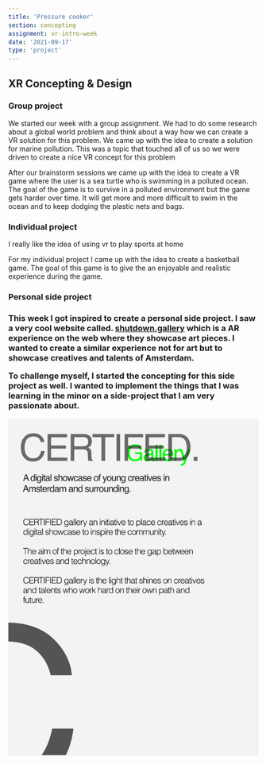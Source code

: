 ```yaml
---
title: 'Pressure cooker'
section: concepting
assignment: vr-intro-week
date: '2021-09-17'
type: 'project'
---
```


<h2>XR Concepting & Design</h2>

<h3>Group project</h3>
<p>
We started our week with a group assignment. We had to do some research about a global world problem and think about a way how we can create a VR solution for this problem.
We came up with the idea to create a solution for marine pollution. This was a topic that touched all of us so we were driven to create a nice VR concept for this problem
</p>

<p>
After our brainstorm sessions we came up with the idea to create a VR game where the user is a sea turtle who is swimming in a polluted ocean. The goal of the game is to survive in a polluted environment but the game gets harder over time. It will get more and more difficult to swim in the ocean and to keep dodging the plastic nets and bags.
</p>

<h3>Individual project</h3>
<p>I really like the idea of using vr to play sports at home</p>
<p>
For my individual project I came up with the idea to create a basketball game. The goal of this game is to give the an enjoyable and realistic experience during the game. 
</p>

<h3>Personal side project<h3/>
<p>This week I got inspired to create a personal side project. I saw a very cool website called. <a href="https://shutdown.gallery/" target="__blank">shutdown.gallery</a> which is a AR experience on the web where they showcase art pieces. I wanted to create a similar experience not for art but to showcase creatives and talents of Amsterdam. </p>

<p>To challenge myself, I started the concepting for this side project as well. I wanted to implement the things that I was learning in the minor on a side-project that I am very passionate about.</p>

![Certified Gallery](../../utils/assets/certified-gallery.png)
